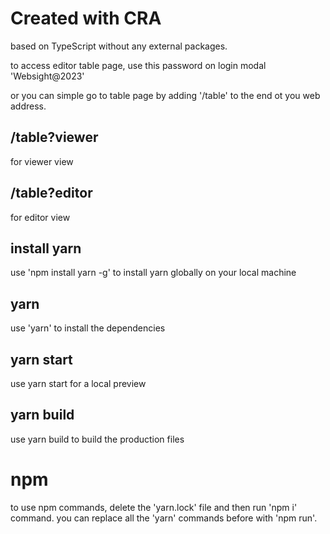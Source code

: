 # Created with CRA

based on TypeScript without any external packages.

to access editor table page, use this password on login modal 'Websight@2023'

or you can simple go to table page by adding '/table' to the end ot you web address.

## /table?viewer

for viewer view

## /table?editor

for editor view

## install yarn

use 'npm install yarn -g' to install yarn globally on your local machine

## yarn

use 'yarn' to install the dependencies

## yarn start

use yarn start for a local preview

## yarn build

use yarn build to build the production files

# npm

to use npm commands, delete the 'yarn.lock' file and then run 'npm i' command.
you can replace all the 'yarn' commands before with 'npm run'.
